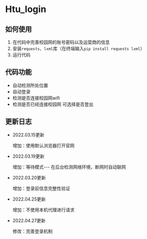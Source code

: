 # Htu_login


## 如何使用
 1. 在代码中完善校园网的账号密码以及运营商的信息
 2. 安装`requests`、`lxml`库（在终端输入`pip install requests lxml`）
 3. 运行代码


## 代码功能
- 自动检测所处位置
- 自动登录
- 检测是否连接校园网wifi
- 检测是否已经连接校园网 可选择是否登出

## 更新日志

- 2022.03.15更新

  增加：使用默认浏览器打开官网
  
- 2022.03.19更新

  增加：等待模式--- 在后台检测网络环境，断网时自动联网
  
- 2022.03.20更新

  增加：登录前信息完整性验证

- 2022.04.25更新

  增加：不使用本机代理进行请求

- 2022.04.27更新

  修改：完善登录机制
